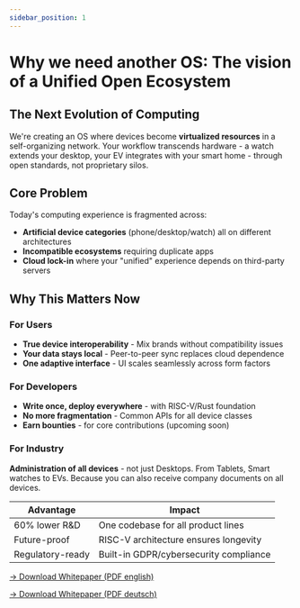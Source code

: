 ```yaml
---
sidebar_position: 1
---
```


# Why we need another OS: The vision of a Unified Open Ecosystem

## The Next Evolution of Computing

We're creating an OS where devices become **virtualized resources** in a self-organizing network. Your workflow transcends hardware - a watch extends your desktop, your EV integrates with your smart home - through open standards, not proprietary silos.

## Core Problem

Today's computing experience is fragmented across:

- **Artificial device categories** (phone/desktop/watch) all on different architectures
- **Incompatible ecosystems** requiring duplicate apps
- **Cloud lock-in** where your "unified" experience depends on third-party servers

## Why This Matters Now

### For Users

- **True device interoperability** - Mix brands without compatibility issues
- **Your data stays local** - Peer-to-peer sync replaces cloud dependence
- **One adaptive interface** - UI scales seamlessly across form factors

### For Developers

- **Write once, deploy everywhere** - with RISC-V/Rust foundation
- **No more fragmentation** - Common APIs for all device classes
- **Earn bounties** - for core contributions (upcoming soon)

### For Industry

**Administration of all devices** - not just Desktops. From Tablets, Smart watches to EVs. Because you can also receive company documents on all devices.

| Advantage         | Impact |
|------------------|----------------|
| 60% lower R&D    | One codebase for all product lines |
| Future-proof     | RISC-V architecture ensures longevity |
| Regulatory-ready | Built-in GDPR/cybersecurity compliance |

[→ Download Whitepaper (PDF english)](/files/whitepaper_en.pdf)

[→ Download Whitepaper (PDF deutsch)](/files/whitepaper_de.pdf)
